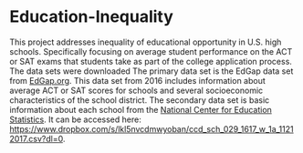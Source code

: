 # Education-Inequality
This project addresses inequality of educational opportunity in U.S. high schools. Specifically focusing on average student performance on the ACT or SAT exams that students take as part of the college application process. The data sets were downloaded 
The primary data set is the EdGap data set from [EdGap.org](https://www.edgap.org/#5/37.875/-96.987). This data set from 2016 includes information about average ACT or SAT scores for schools and several socioeconomic characteristics of the school district. The secondary data set is basic information about each school from the [National Center for Education Statistics](https://nces.ed.gov/ccd/pubschuniv.asp). It can be accessed here: https://www.dropbox.com/s/lkl5nvcdmwyoban/ccd_sch_029_1617_w_1a_11212017.csv?dl=0.
